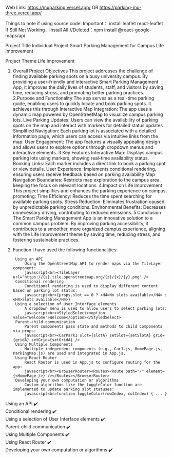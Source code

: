 Web Link:
https://muparking.vercel.app/
OR
https://parking-mu-three.vercel.app/

Things to note if using source code:
Important：
	install leaflet react-leaflet   
	If Still Not Working，Install All
	//Deleted：npm install @react-google-maps/api  

Project Title
	Individual Project
	Smart Parking Management for Campus Life Improvement

Project Theme:Life Improvement	

1. Overall Project Objectives 
	This project addresses the challenge of finding available parking spots on a busy university campus. By providing a user-friendly and interactive Smart Parking Management App, it improves the daily lives of students, staff, and visitors by saving time, reducing stress, and promoting better parking practices. 
2.Purpose and Functionality
	The app serves as a real-time parking guide, enabling users to quickly locate and book parking spots. It achieves this through
	Interactive Map Integration: The app uses a dynamic map powered by OpenStreetMap to visualize campus parking lots.
	Live Parking Updates: Users can view the availability of parking spots on the map and interact with markers for detailed status updates
	Simplified Navigation: Each parking lot is associated with a detailed information page, which users can access via intuitive links from the map.
	User Engagement: The app features a visually appealing design and allows users to explore options through dropdown menus and interactive elements.
3.Key Features
	Interactive Map: Displays campus parking lots using markers, showing real-time availability status.
	Booking Links: Each marker includes a direct link to book a parking spot or view details.
	User Experience: Implements conditional rendering, ensuring users receive feedback based on parking availability
	Map Navigation Boundaries: Restricts map exploration to the campus area, keeping the focus on relevant locations.
4.Impact on Life Improvement
	This project simplifies and enhances the parking experience on campus, promoting:
		Time Efficiency: Reduces the time spent searching for available parking spots.
		Stress Reduction: Eliminates frustration caused by unpredictable parking conditions.
		Environmental Benefits: Decreases unnecessary driving, contributing to reduced emissions.
5.Conclusion
	The Smart Parking Management App is an innovative solution to a common campus problem. By improving parking accessibility, it contributes to a smoother, more organized campus experience, aligning with the Life Improvement theme by saving time, reducing stress, and fostering sustainable practices.

6. Function 
	I have used the following functionalities:

		Using an API
    		Using the OpenStreetMap API to render maps via the TileLayer component:
			javascript<br><TileLayer url="https://{s}.tile.openstreetmap.org/{z}/{x}/{y}.png" />
		Conditional rendering
			Conditional rendering is used to display different content based on parking lot status:
			javascript<br>{props.slot == 0 ? <H4>No slots available</H4> : <H4>Slots available</H4>}
		Using a selection of User Interface elements	
			A dropdown menu is used to allow users to select parking lots:
			javascript<br><StyledSelect><option value="welcome">Welcome</option></StyledSelect>
		Parent-child communication	
			Parent components pass state and methods to child components via props:
			javascript<br><CarPark1 slot={slotA} setSlot={setSlotA} grid={gridA} setGrid={setGridA} />
		Using Multiple Components	
			Multiple independent components (e.g., Car1.js, HomePage.js, ParkingMap.js) are used and integrated in App.js.
		Using React Router	
			React Router is used in App.js to configure routing for the app:
			javascript<br><BrowserRouter><Routes><Route path="/" element={<HomePage />} /></Routes></BrowserRouter>
		Developing your own computation or algorithms	
			Custom algorithms like the toggleColor function are implemented to update parking slot statuses:
			javascript<br>function toggleColor(rowIndex, colIndex) { ... }

Using an API	✔️			
Conditional rendering	✔️			
Using a selection of User Interface elements	✔️		
Parent-child communication	✔️		
Using Multiple Components	✔️		
Using React Router	✔️		
Developing your own computation or algorithms	✔️			
